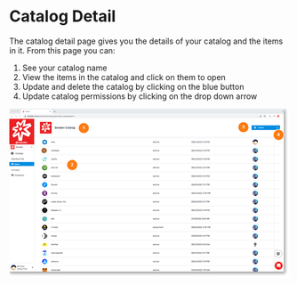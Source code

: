 # Catalog Detail

The catalog detail page gives you the details of your catalog and the items in it. From this page you can:

1. See your catalog name
2. View the items in the catalog and click on them to open
3. Update and delete the catalog by clicking on the blue button
4. Update catalog permissions by clicking on the drop down arrow
	
<a href="../../../images/marketplace-catalog-detail-lg.jpg" target="_blank"><img src="../../../images/marketplace-catalog-detail.jpg" style="margin: auto; display: block"></a>
